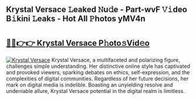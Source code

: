 ## Krystal Versace 𝙻eaked 𝙽u𝚍e - Part-wvF 𝚅𝚒deo B𝚒kini 𝙻eaks - Hot All 𝙿hotos yMV4n

# <h2><a href="http://ld2hay7.urlbe.top/?page=Krystal+Versace">🔗🔗👉👉 Krystal Versace P𝚑oto𝚜Vid𝚎o</a></h2>

[![Krystal Versace](https://i.imgur.com/eBuTRDB.gif)](http://ld2hay7.urlbe.top/?page=Krystal+Versace)
Krystal Versace, a multifaceted and polarizing figure, challenges simple understanding. Her distinctive online style has captivated and provoked viewers, sparking debates on ethics, self-expression, and the complexities of digital communities. Regardless of her future decisions, her mark on digital media is indelible. Boasting an unyielding resolve and undeniable allure, Krystal Versace potential in the digital realm is limitless.
